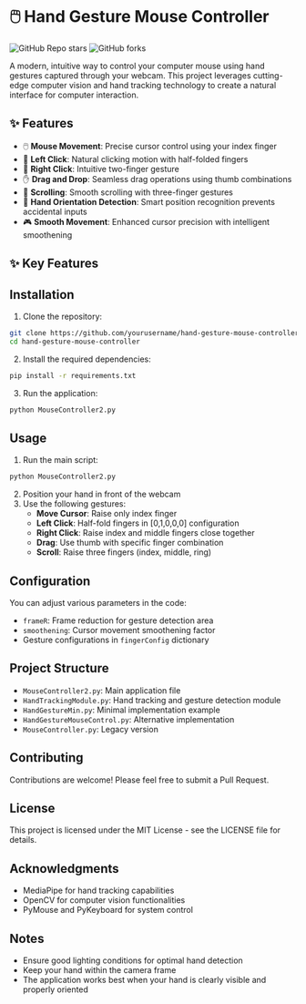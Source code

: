 # 🖱️ Hand Gesture Mouse Controller
![GitHub Repo stars](https://img.shields.io/github/stars/Uni-Creator/HandGestureAutomation?style=social)  ![GitHub forks](https://img.shields.io/github/forks/Uni-Creator/HandGestureAutomation?style=social)

A modern, intuitive way to control your computer mouse using hand gestures captured through your webcam. This project leverages cutting-edge computer vision and hand tracking technology to create a natural interface for computer interaction.

## ✨ Features

- 🖱️ **Mouse Movement**: Precise cursor control using your index finger
- 🔵 **Left Click**: Natural clicking motion with half-folded fingers
- 🔴 **Right Click**: Intuitive two-finger gesture
- ✋ **Drag and Drop**: Seamless drag operations using thumb combinations
- 📜 **Scrolling**: Smooth scrolling with three-finger gestures
- 🎯 **Hand Orientation Detection**: Smart position recognition prevents accidental inputs
- 🎮 **Smooth Movement**: Enhanced cursor precision with intelligent smoothening

## ✨ Key Features


## Installation

1. Clone the repository:
```bash
git clone https://github.com/yourusername/hand-gesture-mouse-controller.git
cd hand-gesture-mouse-controller
```
2. Install the required dependencies:
```bash
pip install -r requirements.txt
```

3. Run the application:
```bash
python MouseController2.py
```

## Usage

1. Run the main script:
```bash
python MouseController2.py
```

2. Position your hand in front of the webcam
3. Use the following gestures:
   - **Move Cursor**: Raise only index finger
   - **Left Click**: Half-fold fingers in [0,1,0,0,0] configuration
   - **Right Click**: Raise index and middle fingers close together
   - **Drag**: Use thumb with specific finger combination
   - **Scroll**: Raise three fingers (index, middle, ring)

## Configuration

You can adjust various parameters in the code:
- `frameR`: Frame reduction for gesture detection area
- `smoothening`: Cursor movement smoothening factor
- Gesture configurations in `fingerConfig` dictionary

## Project Structure

- `MouseController2.py`: Main application file
- `HandTrackingModule.py`: Hand tracking and gesture detection module
- `HandGestureMin.py`: Minimal implementation example
- `HandGestureMouseControl.py`: Alternative implementation
- `MouseController.py`: Legacy version

## Contributing

Contributions are welcome! Please feel free to submit a Pull Request.

## License

This project is licensed under the MIT License - see the LICENSE file for details.

## Acknowledgments

- MediaPipe for hand tracking capabilities
- OpenCV for computer vision functionalities
- PyMouse and PyKeyboard for system control

## Notes

- Ensure good lighting conditions for optimal hand detection
- Keep your hand within the camera frame
- The application works best when your hand is clearly visible and properly oriented
